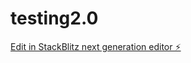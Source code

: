 # testing2.0

[Edit in StackBlitz next generation editor ⚡️](https://stackblitz.com/~/github.com/Dollylamma/testing2.0)